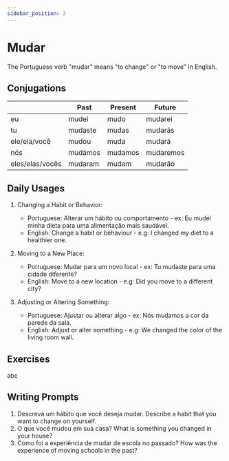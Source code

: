 ```yaml
---
sidebar_position: 2
---
```


# Mudar

The Portuguese verb "mudar" means "to change" or "to move" in English.

## Conjugations

|                 | Past    | Present | Future    |
| --------------- | ------- | ------- | --------- |
| eu              | mudei   | mudo    | mudarei   |
| tu              | mudaste | mudas   | mudarás   |
| ele/ela/você    | mudou   | muda    | mudará    |
| nós             | mudámos | mudamos | mudaremos |
| eles/elas/vocês | mudaram | mudam   | mudarão   |

## Daily Usages

1. Changing a Habit or Behavior:

   - Portuguese: Alterar um hábito ou comportamento - ex: Eu mudei minha dieta para uma alimentação mais saudável.
   - English: Change a habit or behaviour - e.g: I changed my diet to a healthier one.

2. Moving to a New Place:

   - Portuguese: Mudar para um novo local - ex: Tu mudaste para uma cidade diferente?
   - English: Move to a new location - e.g: Did you move to a different city?

3. Adjusting or Altering Something:

   - Portuguese: Ajustar ou alterar algo - ex: Nós mudamos a cor da parede da sala.
   - English: Adjust or alter something - e.g: We changed the color of the living room wall.

## Exercises

abc

## Writing Prompts

1. Descreva um hábito que você deseja mudar. Describe a habit that you want to change on yourself.
2. O que você mudou em sua casa? What is something you changed in your house?
3. Como foi a experiência de mudar de escola no passado? How was the experience of moving schools in the past?
